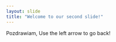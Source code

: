 ```yaml
---
layout: slide
title: "Welcome to our second slide!"
---
```

Pozdrawiam,
Use the left arrow to go back!
